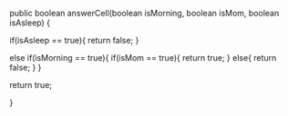 public boolean answerCell(boolean isMorning, boolean isMom, boolean isAsleep) {
  
  if(isAsleep == true){
    return false;
  }
  
  else if(isMorning == true){
    if(isMom == true){
      return true;
    }
    else{
      return false;
    }
  }
  
  return true;
  
}

